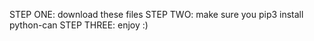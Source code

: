STEP ONE: download these files
STEP TWO: make sure you pip3 install python-can
STEP THREE: enjoy :)
